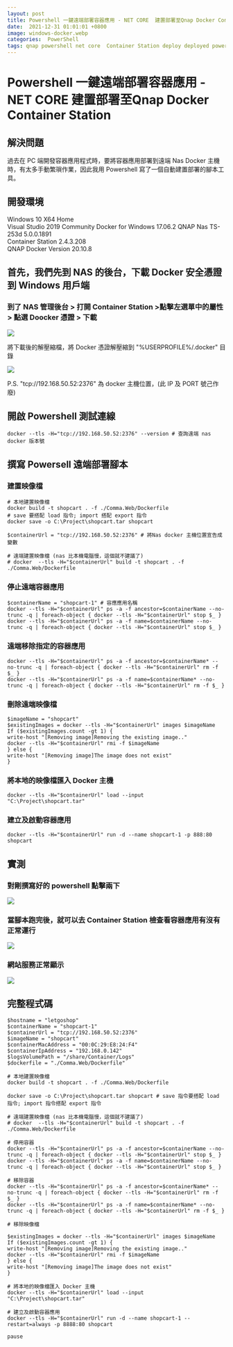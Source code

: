 ```yaml
---
layout: post
title: Powershell 一鍵遠端部署容器應用 - NET CORE  建置部署至Qnap Docker Container Station
date:  2021-12-31 01:01:01 +0800
image: windows-docker.webp
categories:  PowerShell
tags: qnap powershell net core  Container Station deploy deployed powershell
---
```

# Powershell 一鍵遠端部署容器應用 - NET CORE  建置部署至Qnap Docker Container Station

## 解決問題
過去在 PC 端開發容器應用程式時，要將容器應用部署到遠端 Nas Docker 主機時，有太多手動繁瑣作業，因此我用 Powershell 寫了一個自動建置部署的腳本工具。

## 開發環境
Windows 10 X64 Home   
Visual Studio 2019 Community
Docker for Windows 17.06.2
QNAP Nas TS-253d 5.0.0.1891   
Container Station 2.4.3.208   
QNAP Docker Version 20.10.8   

## 首先，我們先到 NAS 的後台，下載 Docker 安全憑證到 Windows 用戶端

### 到了 NAS 管理後台 > 打開 Container Station >點擊左選單中的屬性 >  點選 Doocker 憑證 > 下載

![](https://i.imgur.com/2v4Lw0S.png)

將下載後的解壓縮檔，將 Docker 憑證解壓縮到 "%USERPROFILE%/.docker" 目錄

![](https://i.imgur.com/51PWcNa.png)

P.S. "tcp://192.168.50.52:2376" 為 docker 主機位置，(此 IP 及 PORT 號己作廢)

## 開啟 Powershell 測試連線
```
docker --tls -H="tcp://192.168.50.52:2376" --version # 查詢遠端 nas docker 版本號
```

## 撰寫 Powersell 遠端部署腳本

### 建置映像檔
```
# 本地建置映像檔
docker build -t shopcart . -f ./Comma.Web/Dockerfile
# save 要搭配 load 指令; import 搭配 export 指令
docker save -o C:\Project\shopcart.tar shopcart 

$containerUrl = "tcp://192.168.50.52:2376" # 將Nas docker 主機位置宣告成變數

# 遠端建置映像檔 (nas 比本機電腦慢，這個就不建議了)
# docker  --tls -H="$containerUrl" build -t shopcart . -f ./Comma.Web/Dockerfile
```
### 停止遠端容器應用
```
$containerName = "shopcart-1" # 容應應用名稱
docker --tls -H="$containerUrl" ps -a -f ancestor=$containerName --no-trunc -q | foreach-object { docker --tls -H="$containerUrl" stop $_ }
docker --tls -H="$containerUrl" ps -a -f name=$containerName --no-trunc -q | foreach-object { docker --tls -H="$containerUrl" stop $_ }
```

### 遠端移除指定的容器應用

```
docker --tls -H="$containerUrl" ps -a -f ancestor=$containerName* --no-trunc -q | foreach-object { docker --tls -H="$containerUrl" rm -f $_ }
docker --tls -H="$containerUrl" ps -a -f name=$containerName* --no-trunc -q | foreach-object { docker --tls -H="$containerUrl" rm -f $_ }
```

### 刪除遠端映像檔
```
$imageName = "shopcart"
$existingImages = docker --tls -H="$containerUrl" images $imageName
If ($existingImages.count -gt 1) {
write-host "[Removing image]Removing the existing image.."
docker --tls -H="$containerUrl" rmi -f $imageName
} else {
write-host "[Removing image]The image does not exist"
}
```

### 將本地的映像檔匯入 Docker 主機

```
docker --tls -H="$containerUrl" load --input  "C:\Project\shopcart.tar"
```

### 建立及啟動容器應用
```
docker --tls -H="$containerUrl" run -d --name shopcart-1 -p 888:80 shopcart
```

## 實測
### 對剛撰寫好的 powershell 點擊兩下
![](https://i.imgur.com/xtHcrwc.png)
### 當腳本跑完後，就可以去 Container Station 檢查看容器應用有沒有正常運行
![](https://i.imgur.com/W9FAEZV.png)
### 網站服務正常顯示
![](https://i.imgur.com/zP3kqp4.jpg)

## 完整程式碼

```
$hostname = "letgoshop"
$containerName = "shopcart-1"
$containerUrl = "tcp://192.168.50.52:2376"
$imageName = "shopcart"
$containerMacAddress = "00:0C:29:E8:24:F4"
$containerIpAddress = "192.168.0.142"
$logsVolumePath = "/share/Container/Logs"
$dockerfile = "./Comma.Web/Dockerfile"

# 本地建置映像檔
docker build -t shopcart . -f ./Comma.Web/Dockerfile

docker save -o C:\Project\shopcart.tar shopcart # save 指令要搭配 load 指令; import 指令搭配 export 指令

# 遠端建置映像檔 (nas 比本機電腦慢，這個就不建議了)
# docker  --tls -H="$containerUrl" build -t shopcart . -f ./Comma.Web/Dockerfile

# 停用容器
docker --tls -H="$containerUrl" ps -a -f ancestor=$containerName --no-trunc -q | foreach-object { docker --tls -H="$containerUrl" stop $_ }
docker --tls -H="$containerUrl" ps -a -f name=$containerName --no-trunc -q | foreach-object { docker --tls -H="$containerUrl" stop $_ }

# 移除容器
docker --tls -H="$containerUrl" ps -a -f ancestor=$containerName* --no-trunc -q | foreach-object { docker --tls -H="$containerUrl" rm -f $_ }
docker --tls -H="$containerUrl" ps -a -f name=$containerName* --no-trunc -q | foreach-object { docker --tls -H="$containerUrl" rm -f $_ }

# 移除映像檔

$existingImages = docker --tls -H="$containerUrl" images $imageName
If ($existingImages.count -gt 1) {
write-host "[Removing image]Removing the existing image.."
docker --tls -H="$containerUrl" rmi -f $imageName
} else {
write-host "[Removing image]The image does not exist"
}

# 將本地的映像檔匯入 Docker 主機
docker --tls -H="$containerUrl" load --input  "C:\Project\shopcart.tar"
				
# 建立及啟動容器應用
docker --tls -H="$containerUrl" run -d --name shopcart-1 --restart=always -p 8888:80 shopcart			

pause

```
